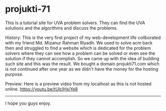 # projukti-71
This is a tutorial site for UVA problem solvers. They can find the UVA solutions and the algorithms and discuss the problems.

History:
This is the very first project of my web-development life collborated with my friend Md. Mizanur Rahman Riyadh. We used to solve acm back then and struggled to find a website which is dedicated for the problem solvers where they can see how a problem can be solved or even see the solution if they cannot accomplish. So we came up with the idea of building such site and this was the result.
We bought a domain projukti71.com which is not continued after one year as we didn't have the money for the hosting purpose.

Preview:
Here is a preview video from my localhost as this is not hosted online.
https://youtu.be/tUlcIHsiYe8

----
I hope you guys enjoy.

